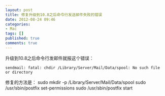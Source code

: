 ```yaml
---
layout: post
title: 修复升级到10.8之后命令行发送邮件失败的错误
date: 2012-08-24 09:46
categories:
- Mac
tags: []
published: true
comments: true
---
```

升级到10.8之后命令行发邮件就报这个错误：

    sendmail: fatal: chdir /Library/Server/Mail/Data/spool: No such file or directory

修复的方法是：
    sudo mkdir -p /Library/Server/Mail/Data/spool 
    sudo /usr/sbin/postfix set-permissions 
    sudo /usr/sbin/postfix start
